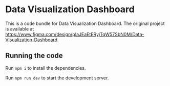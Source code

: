 
  # Data Visualization Dashboard

  This is a code bundle for Data Visualization Dashboard. The original project is available at https://www.figma.com/design/pIaJEaEtERyjTqW57SbN0M/Data-Visualization-Dashboard.

  ## Running the code

  Run `npm i` to install the dependencies.

  Run `npm run dev` to start the development server.
  